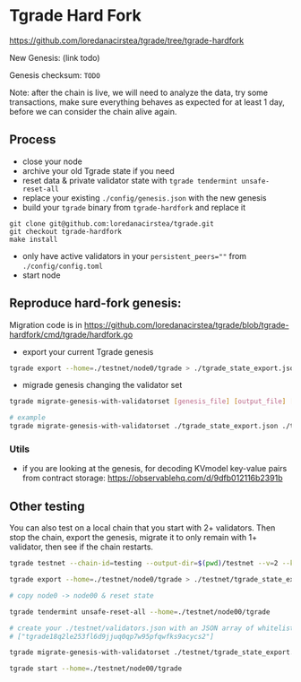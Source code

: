 # Tgrade Hard Fork


https://github.com/loredanacirstea/tgrade/tree/tgrade-hardfork

New Genesis:
(link todo)

Genesis checksum: `TODO`

Note: after the chain is live, we will need to analyze the data, try some transactions, make sure everything behaves as expected for at least 1 day, before we can consider the chain alive again.

## Process

* close your node
* archive your old Tgrade state if you need
* reset data & private validator state with `tgrade tendermint unsafe-reset-all`
* replace your existing `./config/genesis.json` with the new genesis
* build your `tgrade` binary from `tgrade-hardfork` and replace it
```
git clone git@github.com:loredanacirstea/tgrade.git
git checkout tgrade-hardfork
make install
```
* only have active validators in your `persistent_peers=""` from `./config/config.toml` 
* start node

## Reproduce hard-fork genesis:

Migration code is in https://github.com/loredanacirstea/tgrade/blob/tgrade-hardfork/cmd/tgrade/hardfork.go

* export your current Tgrade genesis

```sh
tgrade export --home=./testnet/node0/tgrade > ./tgrade_state_export.json
```

* migrade genesis changing the validator set

```sh
tgrade migrate-genesis-with-validatorset [genesis_file] [output_file] [hardfork_index] [validator_addresses_file]

# example
tgrade migrate-genesis-with-validatorset ./tgrade_state_export.json ./tgrade_state_export_migrated.json 2 ./tgrade_validators.json
```

### Utils

* if you are looking at the genesis, for decoding KVmodel key-value pairs from contract storage: https://observablehq.com/d/9dfb012116b2391b


## Other testing

You can also test on a local chain that you start with 2+ validators. Then stop the chain, export the genesis, migrate it to only remain with 1+ validator, then see if the chain restarts.

```sh
tgrade testnet --chain-id=testing --output-dir=$(pwd)/testnet --v=2 --keyring-backend=test --commit-timeout=1500ms --minimum-gas-prices=""

tgrade export --home=./testnet/node0/tgrade > ./testnet/tgrade_state_export.json

# copy node0 -> node00 & reset state

tgrade tendermint unsafe-reset-all --home=./testnet/node00/tgrade

# create your ./testnet/validators.json with an JSON array of whitelisted bech32 validator addresses, one of which should be your `node0` address e.g.
# ["tgrade18q2le253fl6d9jjuq0qp7w95pfqwfks9acycs2"]

tgrade migrate-genesis-with-validatorset ./testnet/tgrade_state_export.json ./testnet/tgrade_state_export_migrated.json 2 ./testnet/validators.json && rm ./testnet/node00/tgrade/config/genesis.json && cp ./testnet/tgrade_state_export_migrated.json ./testnet/node00/tgrade/config/genesis.json

tgrade start --home=./testnet/node00/tgrade
```

